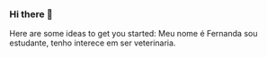 ### Hi there 👋

Here are some ideas to get you started:
Meu nome é Fernanda sou estudante, tenho interece em ser veterinaria.
